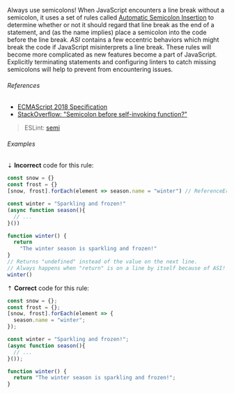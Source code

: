 Always use semicolons! When JavaScript encounters a line break without a semicolon, it uses a set of rules called [Automatic Semicolon Insertion][mdn-lexical_grammar-automatic_semicolon_insertion] to determine whether or not it should regard that line break as the end of a statement, and (as the name implies) place a semicolon into the code before the line break. *ASI* contains a few eccentric behaviors which might break the code if JavaScript misinterprets a line break. These rules will become more complicated as new features become a part of JavaScript. Explicitly terminating statements and configuring linters to catch missing semicolons will help to prevent from encountering issues.

###### References

* [ECMAScript 2018 Specification][ref-ecma262-automatic_semicolon_insertion]
* [StackOverflow: "Semicolon before self-invoking function?"][ref-stackoverflow-self-invoking-function]

> ESLint: [semi][eslint/semi]

###### Examples

⇣ **Incorrect** code for this rule:

```js
const snow = {}
const frost = {}
[snow, frost].forEach(element => season.name = "winter") // ReferenceError: season is not defined
```

```js
const winter = "Sparkling and frozen!"
(async function season(){
  // ...
}())
```

```js
function winter() {
  return
    "The winter season is sparkling and frozen!"
}
// Returns "undefined" instead of the value on the next line.
// Always happens when "return" is on a line by itself because of ASI!
winter()
```

⇡ **Correct** code for this rule:

```js
const snow = {};
const frost = {};
[snow, frost].forEach(element => {
  season.name = "winter";
});
```

```js
const winter = "Sparkling and frozen!";
(async function season(){
  // ...
}());
```

```js
function winter() {
  return "The winter season is sparkling and frozen!";
}
```

[eslint/semi]: https://eslint.org/docs/rules/semi
[mdn-lexical_grammar-automatic_semicolon_insertion]: https://developer.mozilla.org/en-US/docs/Web/JavaScript/Reference/Lexical_grammar#Automatic_semicolon_insertion
[ref-ecma262-automatic_semicolon_insertion]: https://tc39.github.io/ecma262/#sec-automatic-semicolon-insertion
[ref-stackoverflow-self-invoking-function]: https://stackoverflow.com/questions/7365172/semicolon-before-self-invoking-function/7365214#7365214

